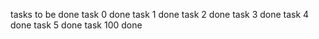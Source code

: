 tasks to be done
task 0 done
task 1 done
task 2 done
task 3 done
task 4 done
task 5 done
task 100 done

